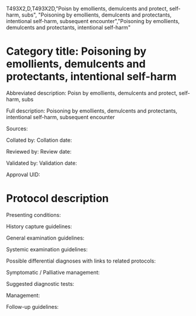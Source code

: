 T493X2,D,T493X2D,"Poisn by emollients, demulcents and protect, self-harm, subs", "Poisoning by emollients, demulcents and protectants, intentional self-harm, subsequent encounter","Poisoning by emollients, demulcents and protectants, intentional self-harm"
# Category title: Poisoning by emollients, demulcents and protectants, intentional self-harm

Abbreviated description: Poisn by emollients, demulcents and protect, self-harm, subs

Full description: Poisoning by emollients, demulcents and protectants, intentional self-harm, subsequent encounter

Sources:

Collated by:
Collation date:

Reviewed by:
Review date:

Validated by:
Validation date:

Approval UID:

# Protocol description

Presenting conditions:

History capture guidelines:

General examination guidelines:

Systemic examination guidelines:

Possible differential diagnoses with links to related protocols:

Symptomatic / Palliative management:

Suggested diagnostic tests:

Management:

Follow-up guidelines:
